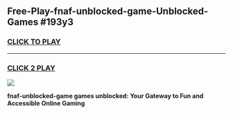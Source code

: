 
## Free-Play-fnaf-unblocked-game-Unblocked-Games #193y3
<h3>
<a href="https://news.freeplayer.one?title=fnaf-unblocked-game&ref=8M">CLICK TO PLAY</a></h3>
<hr>

<h3>
<a href="https://news.freeplayer.one?title=fnaf-unblocked-game&ref=8M">CLICK 2 PLAY</a>
  
</h3>

<a href="https://news.freeplayer.one?title=fnaf-unblocked-game&ref=8M"><img src="https://clearcache.store/games.png"></a>


**fnaf-unblocked-game games unblocked: Your Gateway to Fun and Accessible Online Gaming**
